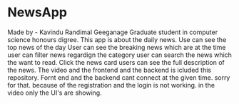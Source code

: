 # NewsApp
Made by  - Kavindu Randimal Geeganage
Graduate student in computer science honours digree. 
This app is about the daily news. 
Use can see the top news of the day
User can see the breaking news which are at the time
user can filter news regardign the category
user can search the news which the want to read.
Click the news card users can see the full description of the news.
The video and the frontend and the backend is icluded this repository. 
Fornt end and the backend cant connect at the given time. sorry for that. because of the registration and the login is not working. in the video only the UI's are showing.
